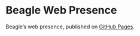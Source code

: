 # Beagle Web Presence

Beagle’s web presence, published on [GitHub Pages](https://jGleitz.github.io/Beagle/branches/fix-svn).